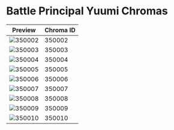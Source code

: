 # Battle Principal Yuumi Chromas

| Preview | Chroma ID |
|---------|-----------|
| ![350002](https://raw.communitydragon.org/latest/plugins/rcp-be-lol-game-data/global/default/v1/champion-chroma-images/350/350002.png) | 350002 |
| ![350003](https://raw.communitydragon.org/latest/plugins/rcp-be-lol-game-data/global/default/v1/champion-chroma-images/350/350003.png) | 350003 |
| ![350004](https://raw.communitydragon.org/latest/plugins/rcp-be-lol-game-data/global/default/v1/champion-chroma-images/350/350004.png) | 350004 |
| ![350005](https://raw.communitydragon.org/latest/plugins/rcp-be-lol-game-data/global/default/v1/champion-chroma-images/350/350005.png) | 350005 |
| ![350006](https://raw.communitydragon.org/latest/plugins/rcp-be-lol-game-data/global/default/v1/champion-chroma-images/350/350006.png) | 350006 |
| ![350007](https://raw.communitydragon.org/latest/plugins/rcp-be-lol-game-data/global/default/v1/champion-chroma-images/350/350007.png) | 350007 |
| ![350008](https://raw.communitydragon.org/latest/plugins/rcp-be-lol-game-data/global/default/v1/champion-chroma-images/350/350008.png) | 350008 |
| ![350009](https://raw.communitydragon.org/latest/plugins/rcp-be-lol-game-data/global/default/v1/champion-chroma-images/350/350009.png) | 350009 |
| ![350010](https://raw.communitydragon.org/latest/plugins/rcp-be-lol-game-data/global/default/v1/champion-chroma-images/350/350010.png) | 350010 |